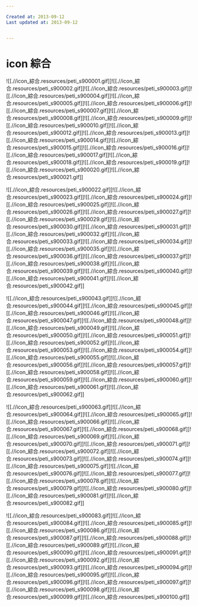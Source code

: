 ```yaml
---

Created at: 2013-09-12
Last updated at: 2013-09-12


---
```


# icon 綜合


![[.//icon_綜合.resources/peti_s900001.gif]]![[.//icon_綜合.resources/peti_s900002.gif]]![[.//icon_綜合.resources/peti_s900003.gif]]![[.//icon_綜合.resources/peti_s900004.gif]]![[.//icon_綜合.resources/peti_s900005.gif]]![[.//icon_綜合.resources/peti_s900006.gif]]![[.//icon_綜合.resources/peti_s900007.gif]]![[.//icon_綜合.resources/peti_s900008.gif]]![[.//icon_綜合.resources/peti_s900009.gif]]![[.//icon_綜合.resources/peti_s900010.gif]]![[.//icon_綜合.resources/peti_s900012.gif]]![[.//icon_綜合.resources/peti_s900013.gif]]![[.//icon_綜合.resources/peti_s900014.gif]]![[.//icon_綜合.resources/peti_s900015.gif]]![[.//icon_綜合.resources/peti_s900016.gif]]![[.//icon_綜合.resources/peti_s900017.gif]]![[.//icon_綜合.resources/peti_s900018.gif]]![[.//icon_綜合.resources/peti_s900019.gif]]![[.//icon_綜合.resources/peti_s900020.gif]]![[.//icon_綜合.resources/peti_s900021.gif]]

![[.//icon_綜合.resources/peti_s900022.gif]]![[.//icon_綜合.resources/peti_s900023.gif]]![[.//icon_綜合.resources/peti_s900024.gif]]![[.//icon_綜合.resources/peti_s900025.gif]]![[.//icon_綜合.resources/peti_s900026.gif]]![[.//icon_綜合.resources/peti_s900027.gif]]![[.//icon_綜合.resources/peti_s900029.gif]]![[.//icon_綜合.resources/peti_s900030.gif]]![[.//icon_綜合.resources/peti_s900031.gif]]![[.//icon_綜合.resources/peti_s900032.gif]]![[.//icon_綜合.resources/peti_s900033.gif]]![[.//icon_綜合.resources/peti_s900034.gif]]![[.//icon_綜合.resources/peti_s900035.gif]]![[.//icon_綜合.resources/peti_s900036.gif]]![[.//icon_綜合.resources/peti_s900037.gif]]![[.//icon_綜合.resources/peti_s900038.gif]]![[.//icon_綜合.resources/peti_s900039.gif]]![[.//icon_綜合.resources/peti_s900040.gif]]![[.//icon_綜合.resources/peti_s900041.gif]]![[.//icon_綜合.resources/peti_s900042.gif]]

![[.//icon_綜合.resources/peti_s900043.gif]]![[.//icon_綜合.resources/peti_s900044.gif]]![[.//icon_綜合.resources/peti_s900045.gif]]![[.//icon_綜合.resources/peti_s900046.gif]]![[.//icon_綜合.resources/peti_s900047.gif]]![[.//icon_綜合.resources/peti_s900048.gif]]![[.//icon_綜合.resources/peti_s900049.gif]]![[.//icon_綜合.resources/peti_s900050.gif]]![[.//icon_綜合.resources/peti_s900051.gif]]![[.//icon_綜合.resources/peti_s900052.gif]]![[.//icon_綜合.resources/peti_s900053.gif]]![[.//icon_綜合.resources/peti_s900054.gif]]![[.//icon_綜合.resources/peti_s900055.gif]]![[.//icon_綜合.resources/peti_s900056.gif]]![[.//icon_綜合.resources/peti_s900057.gif]]![[.//icon_綜合.resources/peti_s900058.gif]]![[.//icon_綜合.resources/peti_s900059.gif]]![[.//icon_綜合.resources/peti_s900060.gif]]![[.//icon_綜合.resources/peti_s900061.gif]]![[.//icon_綜合.resources/peti_s900062.gif]]

![[.//icon_綜合.resources/peti_s900063.gif]]![[.//icon_綜合.resources/peti_s900064.gif]]![[.//icon_綜合.resources/peti_s900065.gif]]![[.//icon_綜合.resources/peti_s900066.gif]]![[.//icon_綜合.resources/peti_s900067.gif]]![[.//icon_綜合.resources/peti_s900068.gif]]![[.//icon_綜合.resources/peti_s900069.gif]]![[.//icon_綜合.resources/peti_s900070.gif]]![[.//icon_綜合.resources/peti_s900071.gif]]![[.//icon_綜合.resources/peti_s900072.gif]]![[.//icon_綜合.resources/peti_s900073.gif]]![[.//icon_綜合.resources/peti_s900074.gif]]![[.//icon_綜合.resources/peti_s900075.gif]]![[.//icon_綜合.resources/peti_s900076.gif]]![[.//icon_綜合.resources/peti_s900077.gif]]![[.//icon_綜合.resources/peti_s900078.gif]]![[.//icon_綜合.resources/peti_s900079.gif]]![[.//icon_綜合.resources/peti_s900080.gif]]![[.//icon_綜合.resources/peti_s900081.gif]]![[.//icon_綜合.resources/peti_s900082.gif]]

![[.//icon_綜合.resources/peti_s900083.gif]]![[.//icon_綜合.resources/peti_s900084.gif]]![[.//icon_綜合.resources/peti_s900085.gif]]![[.//icon_綜合.resources/peti_s900086.gif]]![[.//icon_綜合.resources/peti_s900087.gif]]![[.//icon_綜合.resources/peti_s900088.gif]]![[.//icon_綜合.resources/peti_s900089.gif]]![[.//icon_綜合.resources/peti_s900090.gif]]![[.//icon_綜合.resources/peti_s900091.gif]]![[.//icon_綜合.resources/peti_s900092.gif]]![[.//icon_綜合.resources/peti_s900093.gif]]![[.//icon_綜合.resources/peti_s900094.gif]]![[.//icon_綜合.resources/peti_s900095.gif]]![[.//icon_綜合.resources/peti_s900096.gif]]![[.//icon_綜合.resources/peti_s900097.gif]]![[.//icon_綜合.resources/peti_s900098.gif]]![[.//icon_綜合.resources/peti_s900099.gif]]![[.//icon_綜合.resources/peti_s900100.gif]]

